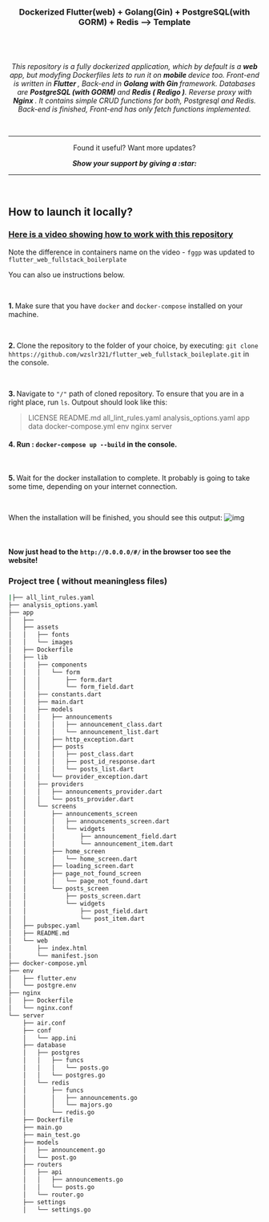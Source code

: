 <h3 align = "center"> Dockerized Flutter(web) + Golang(Gin) + PostgreSQL(with GORM) + Redis --> Template  </h1>

#

<br>
<p align = "center">
  <i>
    This repository is a fully dockerized application, which by default is a <b>web</b> app, but modyfing Dockerfiles lets to run it on <b> mobile </b> device too. 
    Front-end is written in <b> Flutter </b>, Back-end in <b> Golang with Gin </b> framework. Databases are <b> PostgreSQL (with GORM) </b> and <b> Redis ( Redigo )</b>. Reverse proxy with <b> Nginx </b>. It contains simple CRUD functions for both, Postgresql and Redis. Back-end is finished, Front-end has only fetch functions implemented.
  </i>
</p>

<br/>

---

<p align="center">
  Found it useful? Want more updates?
</p>

<p align = "center">
  <b> <i> Show your support by giving a :star: </b> </i>
</p>

---

</br>

## How to launch it locally?

### <a href ="https://www.youtube.com/watch?v=DzhjvyByvIs&feature=youtu.be&ab_channel=WiktorZaj%C4%85c">  Here is a video showing how to work with this repository </a>

Note the difference in containers name on the video - `fggp` was updated to `flutter_web_fullstack_boilerplate` 

You can also ue instructions below.

<br/>

<b> 1. </b> Make sure that you have `docker` and `docker-compose` installed on your machine.

<br/>

<b> 2. </b> Clone the repository to the folder of your choice, by executing: `git clone hhttps://github.com/wzslr321/flutter_web_fullstack_boileplate.git` in the console.

<br/>

<b> 3. </b> Navigate to  `"/"` path of cloned repository. To ensure that you are in a right place, run `ls`. Outpout should look like this:

> LICENSE  README.md  all_lint_rules.yaml  analysis_options.yaml  app  data  docker-compose.yml  env  nginx  server


#### 4.  Run : <b> `docker-compose up --build` </b> in the console.

<br/> 

<b> 5. </b> Wait for the docker installation to complete. It probably is going to take some time, depending on your internet connection.

<br/> 

When the installation will be finished, you should see this output:
![img](https://user-images.githubusercontent.com/59893892/104651401-e1aac080-56b7-11eb-8c85-a449ee4cb6c0.png)

<br/>

#### Now just head to the `http://0.0.0.0/#/` in the browser too see the website!



### Project tree ( without meaningless files)
```bash
|├── all_lint_rules.yaml
├── analysis_options.yaml
├── app
│   ├── 
│   ├── assets
│   │   ├── fonts
│   │   └── images
│   ├── Dockerfile
│   ├── lib
│   │   ├── components
│   │   │   └── form
│   │   │       ├── form.dart
│   │   │       └── form_field.dart
│   │   ├── constants.dart
│   │   ├── main.dart
│   │   ├── models
│   │   │   ├── announcements
│   │   │   │   ├── announcement_class.dart
│   │   │   │   └── announcement_list.dart
│   │   │   ├── http_exception.dart
│   │   │   ├── posts
│   │   │   │   ├── post_class.dart
│   │   │   │   ├── post_id_response.dart
│   │   │   │   └── posts_list.dart
│   │   │   └── provider_exception.dart
│   │   ├── providers
│   │   │   ├── announcements_provider.dart
│   │   │   └── posts_provider.dart
│   │   └── screens
│   │       ├── announcements_screen
│   │       │   ├── announcements_screen.dart
│   │       │   └── widgets
│   │       │       ├── announcement_field.dart
│   │       │       └── announcement_item.dart
│   │       ├── home_screen
│   │       │   └── home_screen.dart
│   │       ├── loading_screen.dart
│   │       ├── page_not_found_screen
│   │       │   └── page_not_found.dart
│   │       └── posts_screen
│   │           ├── posts_screen.dart
│   │           └── widgets
│   │               ├── post_field.dart
│   │               └── post_item.dart
│   ├── pubspec.yaml
│   ├── README.md
│   └── web
│       ├── index.html
│       └── manifest.json
├── docker-compose.yml
├── env
│   ├── flutter.env
│   └── postgre.env
├── nginx
│   ├── Dockerfile
│   └── nginx.conf
└── server
    ├── air.conf
    ├── conf
    │   └── app.ini
    ├── database
    │   ├── postgres
    │   │   ├── funcs
    │   │   │   └── posts.go
    │   │   └── postgres.go
    │   └── redis
    │       ├── funcs
    │       │   ├── announcements.go
    │       │   └── majors.go
    │       └── redis.go
    ├── Dockerfile
    ├── main.go
    ├── main_test.go
    ├── models
    │   ├── announcement.go
    │   └── post.go
    ├── routers
    │   ├── api
    │   │   ├── announcements.go
    │   │   └── posts.go
    │   └── router.go
    ├── settings
    │   └── settings.go


```

